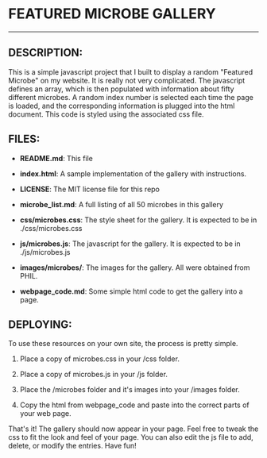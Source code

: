 # FEATURED MICROBE GALLERY

------------

## DESCRIPTION:  
This is a simple javascript project that I built to display a random "Featured Microbe" on my website. It is really not very complicated. The javascript defines an array, which is then populated with information about fifty different microbes. A random index number is selected each time the page is loaded, and the corresponding information is plugged into the html document. This code is styled using the associated css file.

## FILES:  

* **README.md**: This file

* **index.html**: A sample implementation of the gallery with instructions.  

* **LICENSE**: The MIT license file for this repo   

* **microbe_list.md**: A full listing of all 50 microbes in this gallery

* **css/microbes.css**: The style sheet for the gallery. It is expected to be in ./css/microbes.css  
 
* **js/microbes.js**: The javascript for the gallery. It is expected to be in ./js/microbes.js  

* **images/microbes/**: The images for the gallery. All were obtained from PHIL.

* **webpage_code.md**: Some simple html code to get the gallery into a page.  


## DEPLOYING:  
To use these resources on your own site, the process is pretty simple.  

1) Place a copy of microbes.css in your /css folder.

2) Place a copy of microbes.js in your /js folder.

3) Place the /microbes folder and it's images into your /images folder.

4) Copy the html from webpage_code and paste into the correct parts of your web page. 

That's it! The gallery should now appear in your page. Feel free to tweak the css to fit the look and feel of your page. You can also edit the js file to add, delete, or modify the entries. Have fun!
